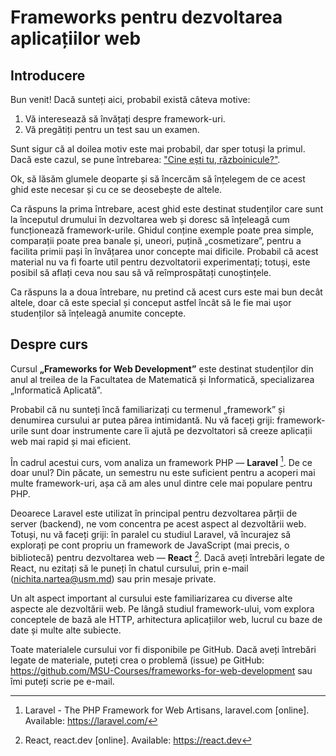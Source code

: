 # Frameworks pentru dezvoltarea aplicațiilor web

## Introducere

Bun venit! Dacă sunteți aici, probabil există câteva motive:
1. Vă interesează să învățați despre framework-uri.
2. Vă pregătiți pentru un test sau un examen.

Sunt sigur că al doilea motiv este mai probabil, dar sper totuși la primul. Dacă este cazul, se pune întrebarea: ["Cine ești tu, războinicule?"](https://i.imgur.com/GRHnz3A.png).

Ok, să lăsăm glumele deoparte și să încercăm să înțelegem de ce acest ghid este necesar și cu ce se deosebește de altele.

Ca răspuns la prima întrebare, acest ghid este destinat studenților care sunt la începutul drumului în dezvoltarea web și doresc să înțeleagă cum funcționează framework-urile. Ghidul conține exemple poate prea simple, comparații poate prea banale și, uneori, puțină „cosmetizare”, pentru a facilita primii pași în învățarea unor concepte mai dificile. Probabil că acest material nu va fi foarte util pentru dezvoltatorii experimentați; totuși, este posibil să aflați ceva nou sau să vă reîmprospătați cunoștințele.

Ca răspuns la a doua întrebare, nu pretind că acest curs este mai bun decât altele, doar că este special și conceput astfel încât să le fie mai ușor studenților să înțeleagă anumite concepte.

## Despre curs

Cursul **„Frameworks for Web Development”** este destinat studenților din anul al treilea de la Facultatea de Matematică și Informatică, specializarea „Informatică Aplicată”.

Probabil că nu sunteți încă familiarizați cu termenul „framework” și denumirea cursului ar putea părea intimidantă. Nu vă faceți griji: framework-urile sunt doar instrumente care îi ajută pe dezvoltatori să creeze aplicații web mai rapid și mai eficient.

În cadrul acestui curs, vom analiza un framework PHP — **Laravel** [^1]. De ce doar unul? Din păcate, un semestru nu este suficient pentru a acoperi mai multe framework-uri, așa că am ales unul dintre cele mai populare pentru PHP.

Deoarece Laravel este utilizat în principal pentru dezvoltarea părții de server (backend), ne vom concentra pe acest aspect al dezvoltării web. Totuși, nu vă faceți griji: în paralel cu studiul Laravel, vă încurajez să explorați pe cont propriu un framework de JavaScript (mai precis, o bibliotecă) pentru dezvoltarea web — **React** [^2]. Dacă aveți întrebări legate de React, nu ezitați să le puneți în chatul cursului, prin e-mail ([nichita.nartea@usm.md](mailto:nichita.nartea@usm.md)) sau prin mesaje private.

Un alt aspect important al cursului este familiarizarea cu diverse alte aspecte ale dezvoltării web. Pe lângă studiul framework-ului, vom explora conceptele de bază ale HTTP, arhitectura aplicațiilor web, lucrul cu baze de date și multe alte subiecte.

Toate materialele cursului vor fi disponibile pe GitHub. Dacă aveți întrebări legate de materiale, puteți crea o problemă (issue) pe GitHub: https://github.com/MSU-Courses/frameworks-for-web-development sau îmi puteți scrie pe e-mail.

[^1]: Laravel - The PHP Framework for Web Artisans, laravel.com [online]. Available: https://laravel.com/
[^2]: React, react.dev [online]. Available: https://react.dev
